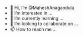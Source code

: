 - 👋 Hi, I’m @MaheshAnagandula
- 👀 I’m interested in ...
- 🌱 I’m currently learning ...
- 💞️ I’m looking to collaborate on ...
- 📫 How to reach me ...

<!---
MaheshAnagandula/MaheshAnagandula is a ✨ special ✨ repository because its `README.md` (this file) appears on your GitHub profile.
You can click the Preview link to take a look at your changes.
--->
